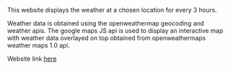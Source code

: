 This website displays the weather at a chosen location for every 3 hours.

Weather data is obtained using the openweathermap geocoding and weather apis.
The google maps JS api is used to display an interactive map with weather data overlayed on top obtained from openweathermaps weather maps 1.0 api.

Website link [here](https://charliecrosley.github.io/React-Weather-Website/)
